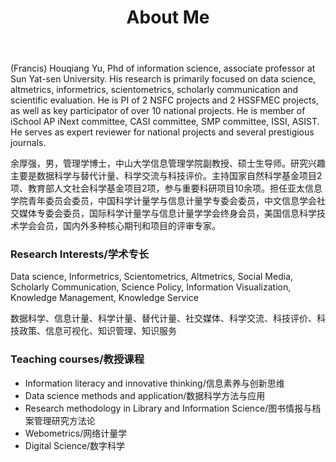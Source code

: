 ﻿---
layout: page
title:  About Me
cover:  false
menu:   true
order:  1
---

(Francis) Houqiang Yu, Phd of information science, associate professor at Sun Yat-sen University. His research is primarily focused on data science, altmetrics, informetrics, scientometrics, scholarly communication and scientific evaluation. He is PI of 2 NSFC projects and 2 HSSFMEC projects, as well as key participator of over 10 national projects. He is member of iSchool AP iNext committee, CASI committee, SMP committee, ISSI, ASIST. He serves as expert reviewer for national projects and several prestigious journals.

余厚强，男，管理学博士，中山大学信息管理学院副教授、硕士生导师。研究兴趣主要是数据科学与替代计量、科学交流与科技评价。主持国家自然科学基金项目2项、教育部人文社会科学基金项目2项，参与重要科研项目10余项。担任亚太信息学院青年委员会委员，中国科学计量学与信息计量学专委会委员，中文信息学会社交媒体专委会委员，国际科学计量学与信息计量学学会终身会员，美国信息科学技术学会会员，国内外多种核心期刊和项目的评审专家。

### Research Interests/学术专长
Data science, Informetrics, Scientometrics, Altmetrics, Social Media, Scholarly Communication, Science Policy, Information Visualization, Knowledge Management, Knowledge Service

数据科学、信息计量、科学计量、替代计量、社交媒体、科学交流、科技评价、科技政策、信息可视化、知识管理、知识服务

### Teaching courses/教授课程
* Information literacy and innovative thinking/信息素养与创新思维
* Data science methods and application/数据科学方法与应用
* Research methodology in Library and Information Science/图书情报与档案管理研究方法论
* Webometrics/网络计量学
* Digital Science/数字科学
